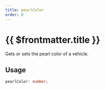 ```yaml
---
title: pearlColor
order: 0
---
```


# {{ $frontmatter.title }}

Gets or sets the pearl color of a vehicle.

## Usage

```ts
pearlColor: number;
```
